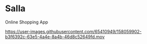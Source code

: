 # Salla
 Online Shopping App




https://user-images.githubusercontent.com/65410949/158059902-b3f6392c-63e5-4a4e-8a4b-46d8c52649fd.mov

